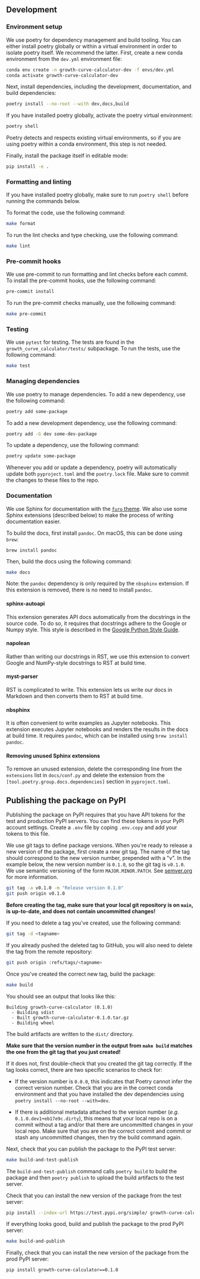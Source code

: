 ## Development

### Environment setup

We use poetry for dependency management and build tooling. You can either install poetry globally or within a virtual environment in order to isolate poetry itself. We recommend the latter. First, create a new conda environment from the `dev.yml` environment file:

```bash
conda env create -n growth-curve-calculator-dev -f envs/dev.yml
conda activate growth-curve-calculator-dev
```

Next, install dependencies, including the development, documentation, and build dependencies:

```bash
poetry install --no-root --with dev,docs,build
```

If you have installed poetry globally, activate the poetry virtual environment:

```bash
poetry shell
```

Poetry detects and respects existing virtual environments, so if you are using poetry within a conda environment, this step is not needed.

Finally, install the package itself in editable mode:

```bash
pip install -e .
```

### Formatting and linting

If you have installed poetry globally, make sure to run `poetry shell` before running the commands below.

To format the code, use the following command:

```bash
make format
```

To run the lint checks and type checking, use the following command:

```bash
make lint
```

### Pre-commit hooks

We use pre-commit to run formatting and lint checks before each commit. To install the pre-commit hooks, use the following command:

```bash
pre-commit install
```

To run the pre-commit checks manually, use the following command:

```bash
make pre-commit
```

### Testing

We use `pytest` for testing. The tests are found in the `growth_curve_calculator/tests/` subpackage. To run the tests, use the following command:

```bash
make test
```

### Managing dependencies

We use poetry to manage dependencies. To add a new dependency, use the following command:

```bash
poetry add some-package
```

To add a new development dependency, use the following command:

```bash
poetry add -G dev some-dev-package
```

To update a dependency, use the following command:

```bash
poetry update some-package
```

Whenever you add or update a dependency, poetry will automatically update both `pyproject.toml` and the `poetry.lock` file. Make sure to commit the changes to these files to the repo.

### Documentation

We use Sphinx for documentation with the [`furo` theme](https://github.com/pradyunsg/furo). We also use some Sphinx extensions (described below) to make the process of writing documentation easier.

To build the docs, first install `pandoc`. On macOS, this can be done using `brew`:

```
brew install pandoc
```

Then, build the docs using the following command:

```bash
make docs
```

Note: the `pandoc` dependency is only required by the `nbsphinx` extension. If this extension is removed, there is no need to install `pandoc`.

#### sphinx-autoapi

This extension generates API docs automatically from the docstrings in the source code. To do so, it requires that docstrings adhere to the Google or Numpy style. This style is described in the [Google Python Style Guide](https://google.github.io/styleguide/pyguide.html).

#### napolean

Rather than writing our docstrings in RST, we use this extension to convert Google and NumPy-style docstrings to RST at build time.

#### myst-parser

RST is complicated to write. This extension lets us write our docs in Markdown and then converts them to RST at build time.

#### nbsphinx

It is often convenient to write examples as Jupyter notebooks. This extension executes Jupyter notebooks and renders the results in the docs at build time. It requires `pandoc`, which can be installed using `brew install pandoc`.

#### Removing unused Sphinx extensions

To remove an unused extension, delete the corresponding line from the `extensions` list in `docs/conf.py` and delete the extension from the `[tool.poetry.group.docs.dependencies]` section in `pyproject.toml`.

## Publishing the package on PyPI

Publishing the package on PyPI requires that you have API tokens for the test and production PyPI servers. You can find these tokens in your PyPI account settings. Create a `.env` file by coping `.env.copy` and add your tokens to this file.

We use git tags to define package versions. When you're ready to release a new version of the package, first create a new git tag. The name of the tag should correspond to the new version number, prepended with a "v". In the example below, the new version number is `0.1.0`, so the git tag is `v0.1.0`. We use semantic versioning of the form `MAJOR.MINOR.PATCH`. See [semver.org](https://semver.org/) for more information.

```bash
git tag -a v0.1.0 -m "Release version 0.1.0"
git push origin v0.1.0
```

__Before creating the tag, make sure that your local git repository is on `main`, is up-to-date, and does not contain uncommitted changes!__

If you need to delete a tag you've created, use the following command:

```bash
git tag -d <tagname>
```

If you already pushed the deleted tag to GitHub, you will also need to delete the tag from the remote repository:

```bash
git push origin :refs/tags/<tagname>
```

Once you've created the correct new tag, build the package:
```bash
make build
```

You should see an output that looks like this:
```
Building growth-curve-calculator (0.1.0)
  - Building sdist
  - Built growth-curve-calculator-0.1.0.tar.gz
  - Building wheel
```

The build artifacts are written to the `dist/` directory.

__Make sure that the version number in the output from `make build` matches the one from the git tag that you just created!__

If it does not, first double-check that you created the git tag correctly. If the tag looks correct, there are two specific scenarios to check for:

- If the version number is `0.0.0`, this indicates that Poetry cannot infer the correct version number. Check that you are in the correct conda environment and that you have installed the dev dependencies using `poetry install --no-root --with=dev`.

- If there is additional metadata attached to the version number (_e.g._ `0.1.0.dev1+eb17e9c.dirty`), this means that your local repo is on a commit without a tag and/or that there are uncommitted changes in your local repo. Make sure that you are on the correct commit and commit or stash any uncommitted changes, then try the build command again.

Next, check that you can publish the package to the PyPI test server:

```bash
make build-and-test-publish
```

The `build-and-test-publish` command calls `poetry build` to build the package and then `poetry publish` to upload the build artifacts to the test server.

Check that you can install the new version of the package from the test server:

```bash
pip install --index-url https://test.pypi.org/simple/ growth-curve-calculator==0.1.0
```

If everything looks good, build and publish the package to the prod PyPI server:

```bash
make build-and-publish
```

Finally, check that you can install the new version of the package from the prod PyPI server:

```bash
pip install growth-curve-calculator==0.1.0
```
